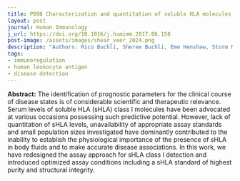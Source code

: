 ```yaml
---
title: P098 Characterization and quantitation of soluble HLA molecules in human plasma
layout: post
journal: Human Immunology
j_url: https://doi.org/10.1016/j.humimm.2017.06.158
post-image: /assets/images/shear_veer_2024.png
description: "Authors: Rico Buchli, Sheree Buchli, Eme Henshaw, Storm Mata, Rodney VanGundy, Jacob Collard, Erica Judd, William H. Hildebrand, and James W. Smith"
tags:
- immunoregulation
- human leukocyte antigen
- disease detection
---
```


**Abstract:** The identification of prognostic parameters for the clinical course of disease states is of considerable scientific and therapeutic relevance. Serum levels of soluble HLA (sHLA) class I molecules have been advocated at various occasions possessing such predictive potential. However, lack of quantitation of sHLA levels, unavailability of appropriate assay standards and small population sizes investigated have dominantly contributed to the inability to establish the physiological importance of the presence of sHLA in body fluids and to make accurate disease associations. In this work, we have redesigned the assay approach for sHLA class I detection and introduced optimized assay conditions including a sHLA standard of highest purity and structural integrity.
